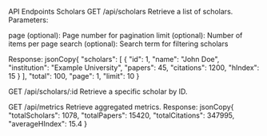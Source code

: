 API Endpoints
Scholars
GET /api/scholars
Retrieve a list of scholars.
Parameters:

page (optional): Page number for pagination
limit (optional): Number of items per page
search (optional): Search term for filtering scholars

Response:
jsonCopy{
  "scholars": [
    {
      "id": 1,
      "name": "John Doe",
      "institution": "Example University",
      "papers": 45,
      "citations": 1200,
      "hIndex": 15
    }
  ],
  "total": 100,
  "page": 1,
  "limit": 10
}

GET /api/scholars/:id
Retrieve a specific scholar by ID.

GET /api/metrics
Retrieve aggregated metrics.
Response:
jsonCopy{
  "totalScholars": 1078,
  "totalPapers": 15420,
  "totalCitations": 347995,
  "averageHIndex": 15.4
}